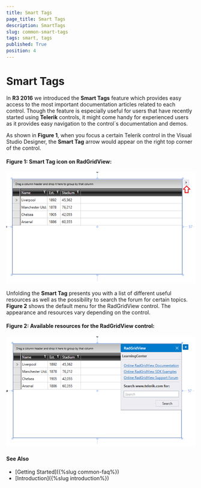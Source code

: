 ```yaml
---
title: Smart Tags
page_title: Smart Tags
description: SmartTags
slug: common-smart-tags
tags: smart, tags
published: True
position: 4
---
```


# Smart Tags

In **R3 2016** we introduced the **Smart Tags** feature which provides easy access to the most important documentation articles related to each control. Though the feature is especially useful for users that have recently started using **Telerik** controls, it might come handy for experienced users as it provides easy navigation to the control`s documentation and demos.
 
As shown in **Figure 1**, when you focus a certain Telerik control in the Visual Studio Designer, the **Smart Tag** arrow would appear on the right top corner of the control. 

#### **Figure 1: Smart Tag icon on RadGridView:** 
![smart tag](images/smarttag.png)

Unfolding the **Smart Tag** presents you with a list of different useful resources as well as the possibility to search the forum for certain topics. **Figure 2** shows the default menu for the RadGridView control. The appearance and resources vary depending on the control.

#### **Figure 2: Available resources for the RadGridView control:** 
![available resources](images/smarttag2.png)

#### See Also

* [Getting Started]({%slug common-faq%})
* [Introduction]({%slug introduction%})
